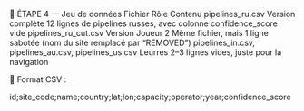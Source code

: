 🧮 ÉTAPE 4 — Jeu de données
Fichier	Rôle	Contenu
pipelines_ru.csv	Version complète	12 lignes de pipelines russes, avec colonne confidence_score vide
pipelines_ru_cut.csv	Version Joueur 2	Même fichier, mais 1 ligne sabotée (nom du site remplacé par “REMOVED”)
pipelines_in.csv, pipelines_au.csv, pipelines_us.csv	Leurres	2–3 lignes vides, juste pour la navigation

🧠 Format CSV :

id;site_code;name;country;lat;lon;capacity;operator;year;confidence_score
